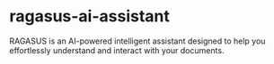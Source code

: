 # ragasus-ai-assistant
RAGASUS is an AI-powered intelligent assistant designed to help you effortlessly understand and interact with your documents. 
